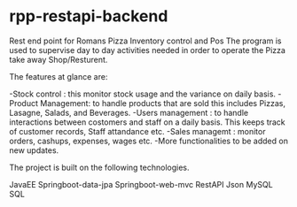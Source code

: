 # rpp-restapi-backend
Rest end point for Romans Pizza Inventory control and Pos
The program is used to supervise day to day activities needed in order to operate the Pizza take away Shop/Resturent.

The features at glance are:

-Stock control : this monitor stock usage and the variance on daily basis.
-Product Management: to handle products that are sold this includes Pizzas, Lasagne, Salads, and Beverages.
-Users management : to handle interactions between costomers and staff on a daily basis. This keeps track of customer records, Staff attandance etc.
-Sales managemt : monitor orders, cashups, expenses, wages etc.
-More functionalities to be added on new updates.

The project is built on the following technologies.

JavaEE 
Springboot-data-jpa
Springboot-web-mvc
RestAPI
Json
MySQL
SQL


